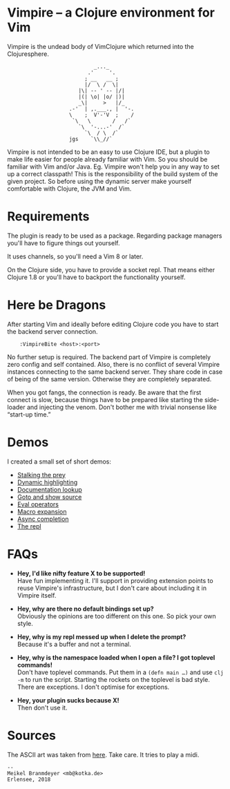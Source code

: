 # Vimpire – a Clojure environment for Vim

Vimpire is the undead body of VimClojure which returned into the
Clojuresphere.

```
                            _..._
                          .'     '.
                         ; __   __ ;
                         |/  \ /  \|
                       |\| -- ' -- |/|
                       |(| \o| |o/ |)|
                       _\|     >   |/_
                    .-'  | ,.___., |  '-.
                    \    ;  V'-'V  ;    /
                     `\   \       /   /`
                       `\  '-...-'  /`
                         `\  / \  /`
                    jgs    `\\_//`
```

Vimpire is not intended to be an easy to use Clojure IDE, but a plugin
to make life easier for people already familiar with Vim. So you should
be familiar with Vim and/or Java. Eg. Vimpire won't help you in any way
to set up a correct classpath! This is the responsibility of the build
system of the given project. So before using the dynamic server make
yourself comfortable with Clojure, the JVM and Vim.

# Requirements

The plugin is ready to be used as a package. Regarding package managers
you'll have to figure things out yourself.

It uses channels, so you'll need a Vim 8 or later.

On the Clojure side, you have to provide a socket repl. That means
either Clojure 1.8 or you'll have to backport the functionality yourself.

# Here be Dragons

After starting Vim and ideally before editing Clojure code you have to
start the backend server connection.

        :VimpireBite <host>:<port>

No further setup is required. The backend part of Vimpire is completely
zero config and self contained. Also, there is no conflict of several
Vimpire instances connecting to the same backend server. They share code
in case of being of the same version. Otherwise they are completely
separated.

When you got fangs, the connection is ready. Be aware that the first
connect is slow, because things have to be prepared like starting the
side-loader and injecting the venom. Don't bother me with trivial
nonsense like “start-up time.”

# Demos

I created a small set of short demos:

* [Stalking the prey](https://kotka.de/vimpire/vimpire_bite.webm)
* [Dynamic highlighting](https://kotka.de/vimpire/vimpire_dynamic_highlighting.webm)
* [Documentation lookup](https://kotka.de/vimpire/vimpire_doclookup.webm)
* [Goto and show source](https://kotka.de/vimpire/vimpire_source_operators.webm)
* [Eval operators](https://kotka.de/vimpire/vimpire_eval.webm)
* [Macro expansion](https://kotka.de/vimpire/vimpire_macro_expansion.webm)
* [Async completion](https://kotka.de/vimpire/vimpire_completion.webm)
* [The repl](https://kotka.de/vimpire/vimpire_repl.webm)

# FAQs

- **Hey, I'd like nifty feature X to be supported!**<br>
  Have fun implementing it. I'll support in providing extension points to
  reuse Vimpire's infrastructure, but I don't care about including it in
  Vimpire itself.

- **Hey, why are there no default bindings set up?**<br>
  Obviously the opinions are too different on this one. So pick your own
  style.

- **Hey, why is my repl messed up when I delete the prompt?**<br>
  Because it's a buffer and not a terminal.

- **Hey, why is the namespace loaded when I open a file? I got toplevel commands!**<br>
  Don't have toplevel commands. Put them in a `(defn main …)` and use
  `clj -m` to run the script. Starting the rockets on the toplevel is bad
  style. There are exceptions. I don't optimise for exceptions.

- **Hey, your plugin sucks because X!** <br>
  Then don't use it.

# Sources

The ASCII art was taken from [here](http://www.chris.com/ascii/joan/www.geocities.com/SoHo/7373/haloween.html).
Take care. It tries to play a midi.

```
-- 
Meikel Branmdeyer <mb@kotka.de>
Erlensee, 2018
```
